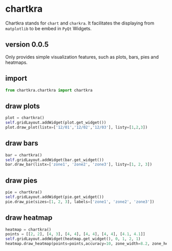 # chartkra

Chartkra stands for `chart` and `charkra`. It facilitates the displaying from `matplotlib` to be embed in `PyQt` Widgets.

## version 0.0.5

Only provides simple visualization features, such as plots, bars, pies and heatmaps.

## import

````python
from chartkra.chartkra import chartkra
````

## draw plots
````python
plot = chartkra()
self.gridLayout.addWidget(plot.get_widget())
plot.draw_plot(listx=['12/01','12/02','12/03'], listy=[1,2,3])
````

## draw bars
````python
bar = chartkra()
self.gridLayout.addWidget(bar.get_widget())
bar.draw_bar(listx=['zone1', 'zone2', 'zone3'], listy=[1, 2, 3])
````

## draw pies
````python
pie = chartkra()
self.gridLayout.addWidget(pie.get_widget())
pie.draw_pie(sizes=[1, 2, 3], labels=['zone1', 'zone2', 'zone3'])
````

## draw heatmap
````python
heatmap = chartkra()
points = [[2, 2], [4, 3], [4, 4], [4, 4], [4, 4], [4.1, 4.1]]
self.gridLayout.addWidget(heatmap.get_widget(), 0, 1, 2, 1)
heatmap.draw_heatmap(points=points,accuracy=10, zone_width=8.2, zone_height=10.836, zone_pic='office_inte.jpg', canvas_width=8, canvas_height=6, canvas_dpi=100)
````